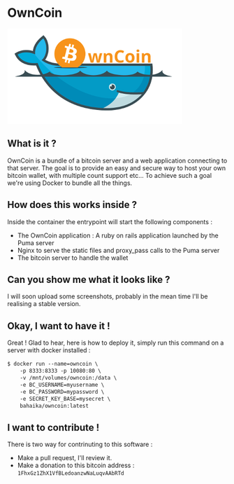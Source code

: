 # OwnCoin

![logo](https://raw.githubusercontent.com/HipsterWhale/ownCoin/master/app/assets/images/owncoin_little.png)

## What is it ?

OwnCoin is a bundle of a bitcoin server and a web application connecting to that server. The goal is to provide an easy and secure way to host your own bitcoin wallet, with multiple count support etc... To achieve such a goal we're using Docker to bundle all the things.

## How does this works inside ?

Inside the container the entrypoint will start the following components :
 - The OwnCoin application : A ruby on rails application launched by the Puma server
 - Nginx to serve the static files and proxy_pass calls to the Puma server
 - The bitcoin server to handle the wallet

## Can you show me what it looks like ?

I will soon upload some screenshots, probably in the mean time I'll be realising a stable version.

## Okay, I want to have it !

Great ! Glad to hear, here is how to deploy it, simply run this command on a server with docker installed :

```
$ docker run --name=owncoin \
    -p 8333:8333 -p 10080:80 \
    -v /mnt/volumes/owncoin:/data \
    -e BC_USERNAME=myusername \
    -e BC_PASSWORD=mypassword \
    -e SECRET_KEY_BASE=mysecret \
    bahaika/owncoin:latest
```

## I want to contribute !

There is two way for contrinuting to this software :

 - Make a pull request, I'll review it.
 - Make a donation to this bitcoin address : `1FhxGz1ZhX1VfBLedoanzwNaLuqvAAbRTd`

